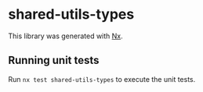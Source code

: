 # shared-utils-types

This library was generated with [Nx](https://nx.dev).

## Running unit tests

Run `nx test shared-utils-types` to execute the unit tests.
